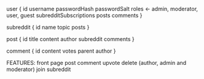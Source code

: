 user {
    id
    username
    passwordHash
    passwordSalt
    roles <- admin, moderator, user, guest
    subredditSubscriptions
    posts
    comments
}

subreddit {
    id
    name
    topic
    posts
}

post {
    id
    title
    content
    author
    subreddit
    comments
}

comment {
    id
    content
    votes
    parent
    author
}


FEATURES:
front page
post
comment
upvote
delete (author, admin and moderator)
join subreddit
